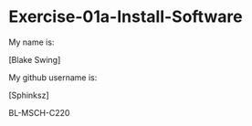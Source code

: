 # Exercise-01a-Install-Software
My name is:

[Blake Swing]

My github username is:

[Sphinksz]

BL-MSCH-C220
